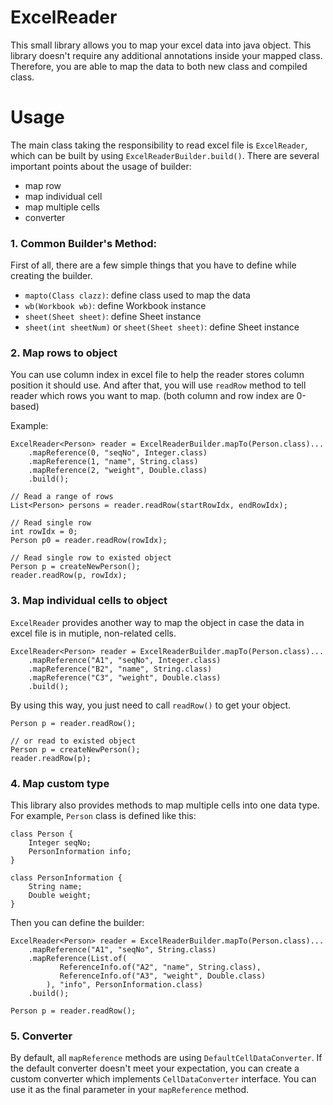 # ExcelReader
This small library allows you to map your excel data into java object. This library doesn't require any additional annotations inside your mapped class. Therefore, you are able to map the data to both new class and compiled class.

# Usage
The main class taking the responsibility to read excel file is `ExcelReader`, which can be built by using `ExcelReaderBuilder.build()`. 
There are several important points about the usage of builder: 

- map row
- map individual cell
- map multiple cells
- converter

### 1. Common Builder's Method:
First of all, there are a few simple things that you have to define while creating the builder.

- `mapto(Class clazz)`: define class used to map the data
- `wb(Workbook wb)`: define Workbook instance
- `sheet(Sheet sheet)`: define Sheet instance
- `sheet(int sheetNum)` or `sheet(Sheet sheet)`: define Sheet instance

### 2. Map rows to object
You can use column index in excel file to help the reader stores column position it should use.
And after that, you will use `readRow` method to tell reader which rows you want to map. (both column and row index are 0-based)

Example: 

    ExcelReader<Person> reader = ExcelReaderBuilder.mapTo(Person.class)...
        .mapReference(0, "seqNo", Integer.class)
        .mapReference(1, "name", String.class)
        .mapReference(2, "weight", Double.class)
        .build();
    
    // Read a range of rows
    List<Person> persons = reader.readRow(startRowIdx, endRowIdx);
    
    // Read single row
    int rowIdx = 0;
    Person p0 = reader.readRow(rowIdx);
    
    // Read single row to existed object
    Person p = createNewPerson();
    reader.readRow(p, rowIdx);

### 3. Map individual cells to object
`ExcelReader` provides another way to map the object in case the data in excel file is in mutiple, non-related cells.

    ExcelReader<Person> reader = ExcelReaderBuilder.mapTo(Person.class)...
        .mapReference("A1", "seqNo", Integer.class)
        .mapReference("B2", "name", String.class)
        .mapReference("C3", "weight", Double.class)
        .build();

By using this way, you just need to call `readRow()` to get your object.

    Person p = reader.readRow();
    
    // or read to existed object
    Person p = createNewPerson();
    reader.readRow(p);
    
### 4. Map custom type
This library also provides methods to map multiple cells into one data type. For example, `Person` class is defined like this:

    class Person {
        Integer seqNo;
        PersonInformation info;
    }
    
    class PersonInformation {
        String name;
        Double weight;
    }

Then you can define the builder:

    ExcelReader<Person> reader = ExcelReaderBuilder.mapTo(Person.class)...
        .mapReference("A1", "seqNo", String.class)
        .mapReference(List.of(
               ReferenceInfo.of("A2", "name", String.class),
               ReferenceInfo.of("A3", "weight", Double.class)
            ), "info", PersonInformation.class)
        .build();
        
    Person p = reader.readRow();

### 5. Converter
By default, all `mapReference` methods are using `DefaultCellDataConverter`. If the default converter doesn't meet your expectation, 
you can create a custom converter which implements `CellDataConverter` interface. 
You can use it as the final parameter in your `mapReference` method. 